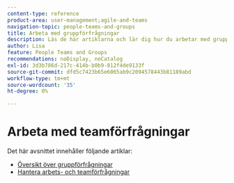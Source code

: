 ```yaml
---
content-type: reference
product-area: user-management;agile-and-teams
navigation-topic: people-teams-and-groups
title: Arbeta med gruppförfrågningar
description: Läs de här artiklarna och lär dig hur du arbetar med gruppförfrågningar i Workfront.
author: Lisa
feature: People Teams and Groups
recommendations: noDisplay, noCatalog
exl-id: 3d3b786d-217c-414b-b0b9-812f4de9133f
source-git-commit: dfd5c7423b65e6065ab9c2094578443b81189abd
workflow-type: tm+mt
source-wordcount: '35'
ht-degree: 0%

---
```


# Arbeta med teamförfrågningar

Det här avsnittet innehåller följande artiklar:

* [Översikt över gruppförfrågningar](../../people-teams-and-groups/work-with-team-requests/team-requests-overview.md)
* [Hantera arbets- och teamförfrågningar](../../people-teams-and-groups/work-with-team-requests/manage-work-and-team-requests.md)

